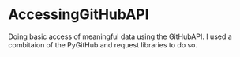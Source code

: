 # AccessingGitHubAPI
 Doing basic access of meaningful data using the GitHubAPI. I used a combitaion of the PyGitHub and request libraries to do so.
